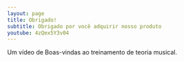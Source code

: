 ```yaml
---
layout: page
title: Obrigado!
subtitle: Obrigado por você adquirir nosso produto
youtube: 4zQex5Y3v04
---
```

Um vídeo de Boas-vindas ao treinamento de teoria musical.
